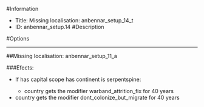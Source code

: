 #Information
 - Title: Missing localisation: anbennar_setup_14_t
 - ID: anbennar_setup.14
#Description

#Options

___
##Missing localisation: anbennar_setup_11_a

###Efects:<ul><li>If has capital scope has continent is serpentspine:</li><ul><li>country gets the modifier warband_attrition_fix for 40 years</li></ul><li>country gets the modifier dont_colonize_but_migrate for 40 years</li></ul>
